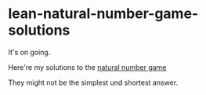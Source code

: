 # lean-natural-number-game-solutions

It's on going.

Here're my solutions to the [natural number game](https://adam.math.hhu.de/#/g/leanprover-community/nng4) 

They might not be the simplest und shortest answer.

